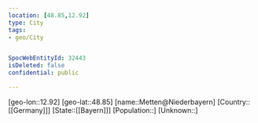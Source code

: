 ```yaml
---
location: [48.85,12.92]
type: City
tags:
- geo/City


SpocWebEntityId: 32443
isDeleted: false
confidential: public

---
```

[geo-lon::12.92]
[geo-lat::48.85]
[name::Metten@Niederbayern]
[Country::[[Germany]]]
[State::[[Bayern]]]
[Population::]
[Unknown::]

